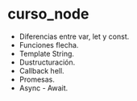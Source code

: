 # curso_node

* Diferencias entre var, let y const.
* Funciones flecha.
* Template String.
* Dustructuración.
* Callback hell.
* Promesas.
* Async - Await.

